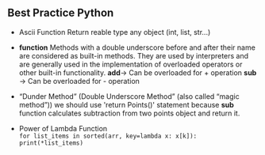 ## Best Practice Python

* Ascii Function
Return reable type any object (int, list, str...) 

* __function__
Methods with a double underscore before and after their name are considered as built-in methods. They are used by interpreters and are generally used in the implementation of overloaded operators or other built-in functionality.
__add__-> Can be overloaded for + operation
__sub__ -> Can be overloaded for - operation

* “Dunder Method” (Double Underscore Method” (also called “magic method”))
we should use 'return Points()' statement because __sub__ function calculates subtraction from two points object and return it.

* Power of Lambda Function <br>
`
for list_items in sorted(arr, key=lambda x: x[k]):
    print(*list_items)
`